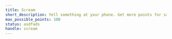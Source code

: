 ```yaml
---
title: Scream
short_description: Yell something at your phone. Get more points for saying what we tell you to and doing it in public.
max_possible_points: 100
status: asdfads
handle: scream
---
```

